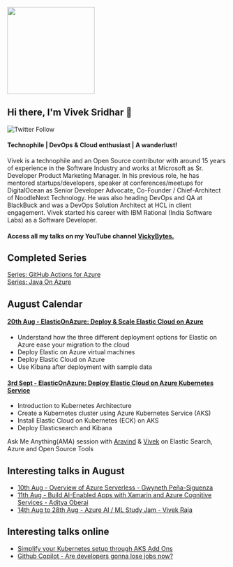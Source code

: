<p align="left">
  <img width="200" height="200" src="https://drive.google.com/thumbnail?id=180x0d9UBnjWVPexLIshWzmuNgqHULf5w">
</p>

## Hi there, I'm Vivek Sridhar 👋 

![Twitter Follow](https://img.shields.io/twitter/follow/vivek_sridhar?label=Follow%20me%20on%20Twitter&style=social) 

#### Technophile | DevOps & Cloud enthusiast | A wanderlust!

Vivek is a technophile and an Open Source contributor with around 15 years of experience in the Software Industry and works at Microsoft as Sr. Developer Product Marketing Manager. In his previous role, he has mentored startups/developers, speaker at conferences/meetups for DigitalOcean as Senior Developer Advocate, Co-Founder / Chief-Architect of NoodleNext Technology. He was also heading DevOps and QA at BlackBuck and was a DevOps Solution Architect at HCL in client engagement. Vivek started his career with IBM Rational (India Software Labs) as a Software Developer.

#### Access all my talks on my YouTube channel [VickyBytes.](https://www.youtube.com/channel/UCdBGGfTge-s8rW00YmSza4g)

## Completed Series

[Series: GitHub Actions for Azure](GitHub_Actions_Series) <br/>
[Series: Java On Azure](Java_On_Azure)

## August Calendar

#### [20th Aug - ElasticOnAzure: Deploy & Scale Elastic Cloud on Azure](https://www.meetup.com/microsoft-reactor-bengaluru/events/279653245/)

* Understand how the three different deployment options for Elastic on Azure ease your migration to the cloud
* Deploy Elastic on Azure virtual machines
* Deploy Elastic Cloud on Azure
* Use Kibana after deployment with sample data

#### [3rd Sept - ElasticOnAzure: Deploy Elastic Cloud on Azure Kubernetes Service](https://www.meetup.com/microsoft-reactor-bengaluru/events/279653588/)

* Introduction to Kubernetes Architecture
* Create a Kubernetes cluster using Azure Kubernetes Service (AKS)
* Install Elastic Cloud on Kubernetes (ECK) on AKS
* Deploy Elasticsearch and Kibana

Ask Me Anything(AMA) session with [Aravind](https://twitter.com/aravindputrevu) & [Vivek](https://twitter.com/vivek_sridhar) on Elastic Search, Azure and Open Source Tools

## Interesting talks in August

* [10th Aug - Overview of Azure Serverless - ](https://www.meetup.com/microsoft-reactor-bengaluru/events/279491890/) [Gwyneth Peña-Siguenza](https://twitter.com/madebygps)
* [11th Aug - Build AI-Enabled Apps with Xamarin and Azure Cognitive Services - ](https://www.meetup.com/microsoft-reactor-bengaluru/events/279629802/) [Aditya Oberai](https://twitter.com/adityaoberai1)
* [14th Aug to 28th Aug - Azure AI / ML Study Jam - ](https://www.azdev.community/) [Vivek Raja](https://twitter.com/VivekRaja007)

## Interesting talks online

* [Simplify your Kubernetes setup through AKS Add Ons](https://www.youtube.com/watch?v=hEBgAZbvI8c&list=PLj6h78yzYM2P9m2pzzLmmBzYvmcJdKNXb&index=4&ab_channel=KubernetesBangalore)
* [Github Copilot - Are developers gonna lose jobs now?](https://www.youtube.com/watch?v=2j5PbLVA9ng&ab_channel=AravindPutrevu)
